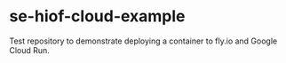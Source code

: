 # se-hiof-cloud-example

Test repository to demonstrate deploying a container to fly.io and Google Cloud Run.
